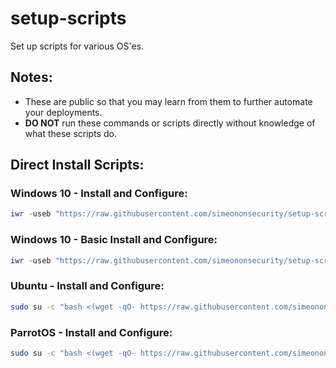 # setup-scripts
Set up scripts for various OS'es.

## Notes: 
- These are public so that you may learn from them to further automate your deployments.
- **DO NOT** run these commands or scripts directly without knowledge of what these scripts do.

## Direct Install Scripts:
### Windows 10 - Install and Configure:
```powershell
iwr -useb "https://raw.githubusercontent.com/simeononsecurity/setup-scripts/main/windows10.ps1" | iex
```

### Windows 10 - Basic Install and Configure:
```powershell
iwr -useb "https://raw.githubusercontent.com/simeononsecurity/setup-scripts/main/windows10-basic.ps1" | iex
```

### Ubuntu - Install and Configure:
```bash
sudo su -c "bash <(wget -qO- https://raw.githubusercontent.com/simeononsecurity/setup-scripts/main/ubuntu.sh)" root
```

### ParrotOS - Install and Configure:
```bash
sudo su -c "bash <(wget -qO- https://raw.githubusercontent.com/simeononsecurity/setup-scripts/main/parrot.sh)" root
```
